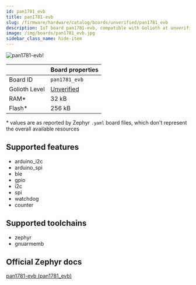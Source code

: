 ```yaml
---
id: pan1781_evb
title: pan1781-evb
slug: /firmware/hardware/catalog/boards/unverified/pan1781_evb
description: IoT board pan1781-evb, compatible with Golioth at unverified level.
image: /img/boards/pan1781_evb.jpg
sidebar_class_name: hide-item
---
```


[//]: # (This is an auto-generated file, do not edit! Changes to it will be lost upon re-generation)

![pan1781-evb!](/img/boards/pan1781_evb.jpg "pan1781-evb")

|                | Board properties     |
| -------------  | -------------------- |
| Board ID       | `pan1781_evb` |
| Golioth Level  | [Unverified](/firmware/hardware#unverified-boards) |
| RAM*           | 32 kB |
| Flash*         | 256 kB |

\* values are as reported by Zephyr `.yaml` board files, which don't represent the overall available resources



## Supported features

* arduino_i2c
* arduino_spi
* ble
* gpio
* i2c
* spi
* watchdog
* counter

## Supported toolchains

* zephyr
* gnuarmemb

## Official Zephyr docs

[pan1781-evb (pan1781_evb)](https://docs.zephyrproject.org/latest/boards/panasonic/pan1781_evb/doc/index.html)

